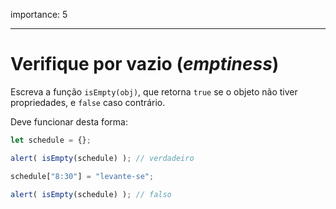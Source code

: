 importance: 5

---

# Verifique por vazio (*emptiness*)

Escreva a função `isEmpty(obj)`, que retorna `true` se o  objeto não tiver propriedades, e `false` caso contrário.

Deve funcionar desta forma:

```js
let schedule = {};

alert( isEmpty(schedule) ); // verdadeiro

schedule["8:30"] = "levante-se";

alert( isEmpty(schedule) ); // falso
```
